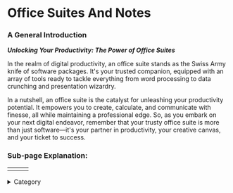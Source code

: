 

# Office Suites And Notes

### **A General Introduction**

_**Unlocking Your Productivity: The Power of Office Suites**_

In the realm of digital productivity, an office suite stands as the Swiss Army knife of software packages. It's your trusted companion, equipped with an array of tools ready to tackle everything from word processing to data crunching and presentation wizardry.&#x20;

In a nutshell, an office suite is the catalyst for unleashing your productivity potential. It empowers you to create, calculate, and communicate with finesse, all while maintaining a professional edge. So, as you embark on your next digital endeavor, remember that your trusty office suite is more than just software—it's your partner in productivity, your creative canvas, and your ticket to success.

### Sub-page Explanation:




|                                                                                                                                                                                                                                                                                                                                                                                                                                                                                            |   |   |
| ------------------------------------------------------------------------------------------------------------------------------------------------------------------------------------------------------------------------------------------------------------------------------------------------------------------------------------------------------------------------------------------------------------------------------------------------------------------------------------------ | - | - |
|  |   |   |

<details>

<summary>Category</summary>

Kubernetes, cloud computing, DevOps, cloud services, hosting platform, container orchestration, cloud infrastructure, cloud deployment, cloud management, cloud technology, cloud solutions, office suite, notes

</details>
